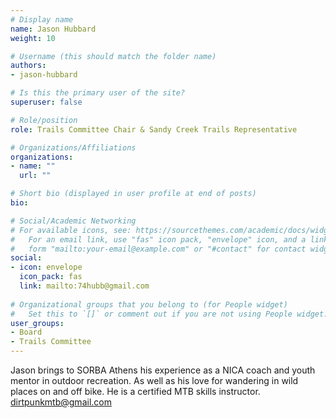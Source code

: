 ```yaml
---
# Display name
name: Jason Hubbard
weight: 10

# Username (this should match the folder name)
authors:
- jason-hubbard

# Is this the primary user of the site?
superuser: false

# Role/position
role: Trails Committee Chair & Sandy Creek Trails Representative

# Organizations/Affiliations
organizations:
- name: ""
  url: ""

# Short bio (displayed in user profile at end of posts)
bio:

# Social/Academic Networking
# For available icons, see: https://sourcethemes.com/academic/docs/widgets/#icons
#   For an email link, use "fas" icon pack, "envelope" icon, and a link in the
#   form "mailto:your-email@example.com" or "#contact" for contact widget.
social:
- icon: envelope
  icon_pack: fas
  link: mailto:74hubb@gmail.com
  
# Organizational groups that you belong to (for People widget)
#   Set this to `[]` or comment out if you are not using People widget.  
user_groups:
- Board
- Trails Committee
---
```


Jason brings to SORBA Athens his experience as a NICA coach and youth mentor in outdoor recreation.
As well as his love for wandering in wild places on and off bike. 
He is a certified MTB skills instructor. dirtpunkmtb@gmail.com